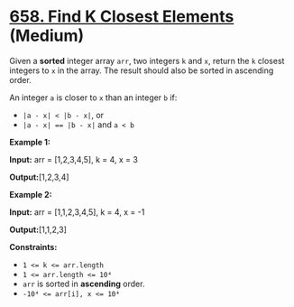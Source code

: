 # [658. Find K Closest Elements][link] (Medium)

[link]: https://leetcode.com/problems/find-k-closest-elements/

Given a **sorted** integer array `arr`, two integers `k` and `x`, return the `k` closest integers to
`x` in the array. The result should also be sorted in ascending order.

An integer `a` is closer to `x` than an integer `b` if:

- `|a - x| < |b - x|`, or
- `|a - x| == |b - x|` and `a < b`

**Example 1:**

**Input:** arr = \[1,2,3,4,5\], k = 4, x = 3

**Output:**\[1,2,3,4\]

**Example 2:**

**Input:** arr = \[1,1,2,3,4,5\], k = 4, x = -1

**Output:**\[1,1,2,3\]

**Constraints:**

- `1 <= k <= arr.length`
- `1 <= arr.length <= 10⁴`
- `arr` is sorted in **ascending** order.
- `-10⁴ <= arr[i], x <= 10⁴`
